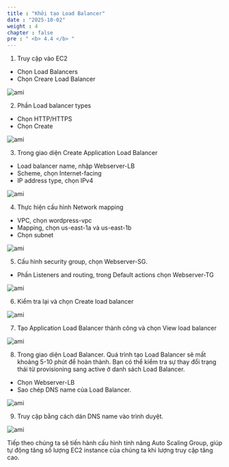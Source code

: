 ```yaml
---
title : "Khởi tạo Load Balancer"
date : "2025-10-02"
weight : 4
chapter : false
pre : " <b> 4.4 </b> "
---
```


1. Truy cập vào EC2
-	Chọn Load Balancers
-	Chọn Creare Load Balancer

![ami](/images/createautoscaling/loadbalancer-setup-01.png?featherlight=false&width=90pc)

2. Phần Load balancer types
-	Chọn HTTP/HTTPS
-	Chọn Create

![ami](/images/createautoscaling/loadbalancer-setup-02.png?featherlight=false&width=90pc)

3. Trong giao diện Create Application Load Balancer
-	Load balancer name, nhập Webserver-LB
-	Scheme, chọn Internet-facing
-	IP address type, chọn IPv4

![ami](/images/createautoscaling/loadbalancer-setup-03.png?featherlight=false&width=90pc)

4. Thực hiện cấu hình Network mapping
-	VPC, chọn wordpress-vpc
-	Mapping, chọn us-east-1a và us-east-1b
-	Chọn subnet

![ami](/images/createautoscaling/loadbalancer-setup-04.png?featherlight=false&width=90pc)

5. Cấu hình security group, chọn Webserver-SG.
-	Phần Listeners and routing, trong Default actions chọn Webserver-TG

![ami](/images/createautoscaling/loadbalancer-setup-05.png?featherlight=false&width=90pc)

6. Kiểm tra lại và chọn Create load balancer

![ami](/images/createautoscaling/loadbalancer-setup-06.png?featherlight=false&width=90pc)

7. Tạo Application Load Balancer thành công và chọn View load balancer

![ami](/images/createautoscaling/loadbalancer-setup-07.png?featherlight=false&width=90pc)

8.	Trong giao diện Load Balancer. Quá trình tạo Load Balancer sẽ mất khoảng 5-10 phút để hoàn thành. Bạn có thể kiểm tra sự thay đổi trạng thái từ provisioning sang active ở danh sách Load Balancer.
-	Chọn Webserver-LB
-	Sao chép DNS name của Load Balancer.

![ami](/images/createautoscaling/loadbalancer-setup-08.png?featherlight=false&width=90pc)

9.	Truy cập bằng cách dán DNS name vào trình duyệt.

![ami](/images/createautoscaling/loadbalancer-setup-09.png?featherlight=false&width=90pc)


Tiếp theo chúng ta sẽ tiến hành cấu hình tính năng Auto Scaling Group, giúp tự động tăng số lượng EC2 instance của chúng ta khi lượng truy cập tăng cao.